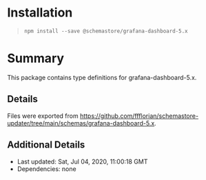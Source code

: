 # Installation
> `npm install --save @schemastore/grafana-dashboard-5.x`

# Summary
This package contains type definitions for grafana-dashboard-5.x.

## Details
Files were exported from https://github.com/ffflorian/schemastore-updater/tree/main/schemas/grafana-dashboard-5.x.

## Additional Details
* Last updated: Sat, Jul 04, 2020, 11:00:18 GMT
* Dependencies: none
